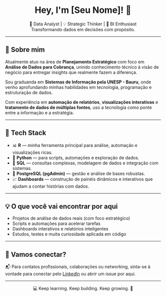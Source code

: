 <h1 align="center">Hey, I'm [Seu Nome]! 👋</h1>

<p align="center">
  🎯 Data Analyst | 💡 Strategic Thinker | 🧠 BI Enthusiast<br>
  Transformando dados em decisões com propósito.
</p>

---

## 🚀 Sobre mim

Atualmente atuo na área de **Planejamento Estratégico** com foco em **Análise de Dados para Cobrança**, unindo conhecimento técnico à visão de negócio para entregar insights que realmente fazem a diferença.

Sou graduanda em **Sistemas de Informação pela UNESP - Bauru**, onde venho aprofundando minhas habilidades em tecnologia, programação e estruturação de dados.

Com experiência em **automação de relatórios**, **visualizações interativas** e **tratamento de dados de múltiplas fontes**, uso a tecnologia como ponte entre a informação e a estratégia.

---

## 🧰 Tech Stack

- 📊 **R** — minha ferramenta principal para análise, automação e visualizações ricas.
- 🐍 **Python** — para scripts, automações e exploração de dados.
- 🧮 **SQL** — consultas complexas, modelagem de dados e integração com sistemas.
- 🐘 **PostgreSQL (pgAdmin)** — gestão e análise de bases robustas.
- 📈 **Dashboards** — construção de painéis dinâmicos e interativos que ajudam a contar histórias com dados.

---

## 💡 O que você vai encontrar por aqui

- Projetos de análise de dados reais (com foco estratégico)
- Scripts e automações para acelerar tarefas
- Dashboards interativos e relatórios inteligentes
- Estudos, testes e muita curiosidade aplicada em código

---

## 🤝 Vamos conectar?

📬 Para contatos profissionais, colaborações ou networking, sinta-se à vontade para conectar pelo [LinkedIn](https://www.linkedin.com/in/mariaalicegonçalves) ou abrir um issue por aqui.

---

<p align="center">💻 Keep learning. Keep building. Keep growing. 🚀</p>
